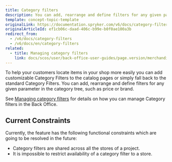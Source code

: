```yaml
---
title: Category filters
description: You can add, rearrange and define filters for any given parameter in the category tree, such as price or brand.
template: concept-topic-template
originalLink: https://documentation.spryker.com/v6/docs/category-filters
originalArticleId: ef1cb06c-daad-406c-b99e-b0f0ae100a3b
redirect_from:
  - /v6/docs/category-filters
  - /v6/docs/en/category-filters
related:
  - title: Managing category filters
    link: docs/scos/user/back-office-user-guides/page.version/merchandising/search-and-filters/managing-category-filters.html
---
```


To help your customers locate items in your shop more easily you can add customizable Category Filters to the catalog pages or simply fall back to the standard Category Filters. You can add, rearrange and define filters for any given parameter in the category tree, such as price or brand.

See [Managing category filters](/docs/scos/user/back-office-user-guides/{{page.version}}/merchandising/search-and-filters/managing-category-filters.html) for details on how you can manage Category filters in the Back Office.

## Current Constraints

Currently, the feature has the following functional constraints which are going to be resolved in the future:

* Category filters are shared across all the stores of a project.
* It is impossible to restrict availability of a category filter to a store.

